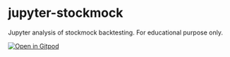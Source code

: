 # jupyter-stockmock
Jupyter analysis of stockmock backtesting. For educational purpose only.

[![Open in Gitpod](https://gitpod.io/button/open-in-gitpod.svg)](https://gitpod.io/#https://github.com/sidxdev/jupyter-stockmock)
